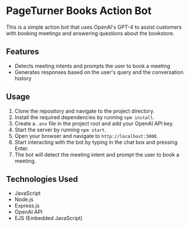 # PageTurner Books Action Bot

This is a simple action bot that uses OpenAI's GPT-4 to assist customers with booking meetings and answering questions about the bookstore.

## Features

- Detects meeting intents and prompts the user to book a meeting
- Generates responses based on the user's query and the conversation history

## Usage

1. Clone the repository and navigate to the project directory.
2. Install the required dependencies by running `npm install`.
3. Create a `.env` file in the project root and add your OpenAI API key.
4. Start the server by running `npm start`.
5. Open your browser and navigate to `http://localhost:3000`.
6. Start interacting with the bot by typing in the chat box and pressing Enter.
7. The bot will detect the meeting intent and prompt the user to book a meeting.

## Technologies Used

- JavaScript
- Node.js
- Express.js
- OpenAI API
- EJS (Embedded JavaScript)
